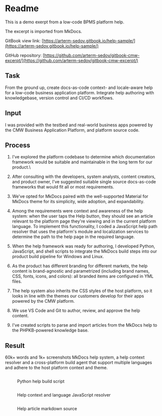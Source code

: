 # Readme

This is a demo exerpt from a low-code BPMS platform help.

The excerpt is imported from MkDocs.

GitBook view link: [https://arterm-sedov.gitbook.io/help-sample/](https://arterm-sedov.gitbook.io/help-sample/)

GitHub repository: [https://github.com/arterm-sedov/gitbook-cmw-excerpt/](https://github.com/arterm-sedov/gitbook-cmw-excerpt/)

## Task&#x20;

From the ground up, create docs-as-code context- and locale-aware help for a low-code business application platform. Integrate help authoring with knowledgebase, version control and CI/CD workflows.

## Input

I was provided with the testbed and real-world business apps powered by the CMW Business Application Platform, and platform source code.

## Process

1. I've explored the platform codebase to determine which documentation framework would be suitable and maintainable in the long term for our product.\

2. After consulting with the developers, system analysts, content creators, and product owner, I've suggested suitable single source docs-as-code frameworks that would fit all or most requirements.
3. We've opted for MkDocs paired with the well-supported Material for MkDocs theme for its simplicity, wide adoption, and expandability.
4. Among the requirements were context and awareness of the help system: when the user taps the Help button, they should see an article relevant to the platform page they're viewing and in the current platform language. To implement this functionality, I coded a JavaScript help path resolver that uses the platform's module and localization services to determine the path to the help page in the required language.
5. When the help framework was ready for authoring, I developed Python, JavaScript, and shell scripts to integrate the MkDocs build steps into our product build pipeline for Windows and Linux.
6. As the product has different branding for different markets, the help content is brand-agnostic and parametrized (including brand names, CSS, fonts, icons, and colors): all branded items are configured in YML files.
7. The help system also inherits the CSS styles of the host platform, so it looks in line with the themes our customers develop for their apps powered by the CMW platform.&#x20;
8. We use VS Code and Git to author, review, and approve the help content.
9. I've created scripts to parse and import articles from the MkDocs help to the PHPKB-powered knowledge base.

## Result

60k+ words and 1k+ screenshots MkDocs help system, a help context resolver and a cross-platform build agent that support multiple languages and adhere to the host platform context and theme.

<figure><img src="https://mir-s3-cdn-cf.behance.net/project_modules/max_1200/04bf24154918333.634afd8559911.png" alt=""><figcaption><p>Python help build script</p></figcaption></figure>

<figure><img src="https://mir-s3-cdn-cf.behance.net/project_modules/max_1200/35f712154918333.634afd8558ccf.png" alt=""><figcaption><p>Help context and language JavaScript resolver</p></figcaption></figure>

<figure><img src="https://mir-s3-cdn-cf.behance.net/project_modules/max_1200/4172d4154918333.63a34f08cc151.png" alt=""><figcaption><p>Help article markdown source</p></figcaption></figure>
